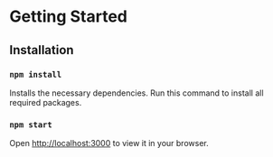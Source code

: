 # Getting Started

## Installation

### `npm install`

Installs the necessary dependencies. Run this command to install all required packages.

### `npm start`

Open [http://localhost:3000](http://localhost:3000) to view it in your browser.
